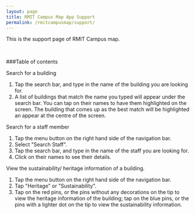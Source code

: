 ```yaml
---
layout: page
title: RMIT Campus Map App Support
permalink: /rmitcampusmap/support/
---
```


This is the support page of RMIT Campus map.

<br>

###Table of contents

Search for a building

1. Tap the search bar, and type in the name of the building you are looking for.
2. A list of buildings that match the name you typed will appear under the search bar. You can tap on their names to have them highlighted on the screen. The building that comes up as the best match will be highlighted an appear at the centre of the screen.

Search for a staff member

1. Tap the menu button on the right hand side of the navigation bar.
2. Select "Search Staff".
3. Tap the search bar, and type in the name of the staff you are looking for.
4. Click on their names to see their details.

View the sustainability/ heritage information of a building.

1. Tap the menu button on the right hand side of the navigation bar.
2. Tap "Heritage" or "Sustainability".
3. Tap on the red pins, or the pins without any decorations on the tip to view the heritage information of the building; tap on the blue pins, or the pins with a lighter dot on the tip to view the sustainability information.

